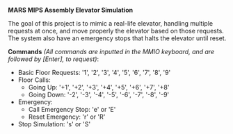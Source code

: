 **MARS MIPS Assembly Elevator Simulation**

The goal of this project is to mimic a real-life elevator, handling multiple requests at once, and move properly the elevator based on those requests. The system also have an emergency stops that halts the elevator until reset.

**Commands** *(All commands are inputted in the MMIO keyboard, and are followed by [Enter], to request)*:
  - Basic Floor Requests: '1', '2', '3', '4', '5', '6', '7', '8', '9'
  - Floor Calls:
      - Going Up:   '+1', '+2', '+3', '+4', '+5', '+6', '+7', '+8'
      - Going Down: '-2', '-3', '-4', '-5', '-6', '-7', '-8', '-9'
  - Emergency:
      - Call Emergency Stop: 'e' or 'E'
      - Reset Emergency: 'r' or 'R'
  - Stop Simulation: 's' or 'S'
